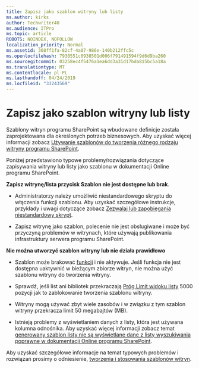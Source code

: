 ```yaml
---
title: Zapisz jako szablon witryny lub listy
ms.author: kirks
author: Techwriter40
ms.audience: ITPro
ms.topic: article
ROBOTS: NOINDEX, NOFOLLOW
localization_priority: Normal
ms.assetid: 368ff1fa-82cf-4a07-986e-140b212ffc5c
ms.openlocfilehash: 7930551c0938501d006f791491594f9d6d9ba260
ms.sourcegitcommit: 03258ec4f5476a1ea6dd3a31d17bda815bc5a18a
ms.translationtype: MT
ms.contentlocale: pl-PL
ms.lasthandoff: 04/24/2019
ms.locfileid: "33243569"
---
```

# <a name="save-site-or-list-as-a-template"></a>Zapisz jako szablon witryny lub listy

Szablony witryn programu SharePoint są wbudowane definicje została zaprojektowana dla określonych potrzeb biznesowych. Aby uzyskać więcej informacji zobacz [Używanie szablonów do tworzenia różnego rodzaju witryny programu SharePoint](https://support.office.com/en-us/article/using-templates-to-create-different-kinds-of-sharepoint-sites-449eccec-ff99-4cf3-b62e-dcfee37e8da4).

Poniżej przedstawiono typowe problemy/rozwiązania dotyczące zapisywania witryny lub listy jako szablonu w dokumentacji Online programu SharePoint.

**Zapisz witrynę/lista przycisk Szablon nie jest dostępne lub brak**. 

- Administratorzy należy umożliwić niestandardowego skryptu do włączenia funkcji szablonu. Aby uzyskać szczegółowe instrukcje, przykłady i uwagi dotyczące zobacz [Zezwalaj lub zapobiegania niestandardowy skrypt](https://docs.microsoft.com/en-us/sharepoint/allow-or-prevent-custom-script).


- Zapisz witrynę jako szablon, polecenie nie jest obsługiwane i może być przyczyną problemów w witrynach, które używają publikowania infrastruktury serwera programu SharePoint.


**Nie można utworzyć szablon witryny lub nie działa prawidłowo**

- Szablon może brakować [funkcji](https://social.technet.microsoft.com/wiki/contents/articles/14423.sharepoint-2013-existing-features-guid.aspx) i nie aktywuje. Jeśli funkcja nie jest dostępna uaktywnić w bieżącym zbiorze witryn, nie można użyć szablonu witryny do tworzenia witryny.


- Sprawdź, jeśli list ani bibliotek przekraczają [Próg Limit widoku listy](https://support.office.com/en-us/article/Manage-large-lists-and-libraries-in-SharePoint-B8588DAE-9387-48C2-9248-C24122F07C59) 5000 pozycji jak to zablokowanie tworzenia szablonu witryny.


- Witryny mogą używać zbyt wiele zasobów i w związku z tym szablon witryny przekracza limit 50 megabajtów (MB).


- Istnieją problemy z wyświetlaniem danych z listy, która jest używana kolumna odnośnika. Aby uzyskać więcej informacji zobacz temat [generowany szablon listy nie są wyświetlane dane z listy wyszukiwania poprawne w dokumentacji Online programu SharePoint](https://support.office.com/en-us/article/template-generated-list-doesn-t-display-correct-data-for-a-column-in-sharepoint-online-20430b62-e40c-4f6f-8889-aa24e80d605a).


Aby uzyskać szczegółowe informacje na temat typowych problemów i rozwiązań prosimy o odniesienie, [tworzenia i stosowania szablonów witryn](https://support.office.com/en-us/article/Create-and-use-site-templates-60371B0F-00E0-4C49-A844-34759EBDD989).

